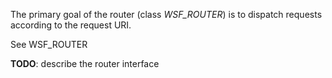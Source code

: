 The primary goal of the router (class _WSF_ROUTER_) is to dispatch requests according to the request URI.

See WSF_ROUTER

**TODO**: describe the router interface

